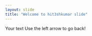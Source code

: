 ```yaml
---
layout: slide
title: "Welcome to hit3shkumar slide"
---
```

Your text
Use the left arrow to go back!
